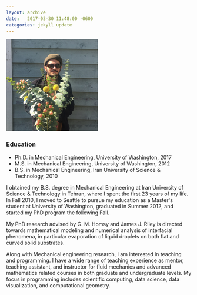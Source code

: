 ```yaml
---
layout: archive
date:   2017-03-30 11:48:00 -0600
categories: jekyll update
---
```

<img src="/assets/images/flower-profile.png" alt="Profile Picture" style="width:250px;height:250px;">

<h3>Education</h3>
<ul>
    <li>Ph.D. in Mechanical Engineering, University of Washington, 2017 </li>
    <li>M.S. in Mechanical Engineering, University of Washington, 2012</li>
    <li>B.S. in Mechanical Engineering, Iran University of Science & Technology, 2010</li>
</ul>


I obtained my B.S. degree in Mechanical Engineering at Iran University of Science & Technology in Tehran, where I spent the first 23 years of my life. In Fall 2010, I moved to Seattle to pursue my education as a Master's student at University of Washington, graduated in Summer 2012, and started my PhD program the following Fall.

My PhD research advised by G. M. Homsy and James J. Riley is directed towards mathematical modeling and numerical analysis of interfacial phenomena, in particular evaporation of liquid droplets on both flat and curved solid substrates.

Along with Mechanical engineering research, I am interested in teaching and programming. I have a wide range of teaching experience as mentor, teaching assistant, and instructor for fluid mechanics and advanced mathematics related courses in both graduate and undergraduate levels. My focus in programming includes scientific computing, data science, data visualization, and computational geometry.
